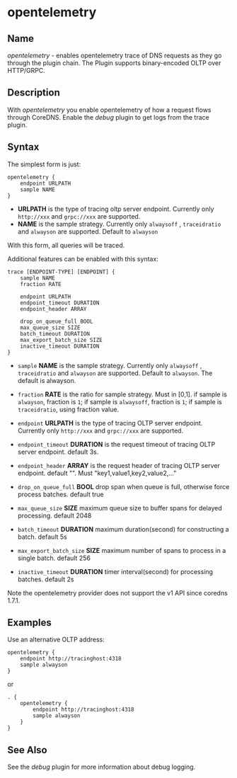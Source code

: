 # opentelemetry

## Name

*opentelemetry* - enables opentelemetry trace of DNS requests as they go through the plugin chain. The Plugin supports binary-encoded OLTP over HTTP/GRPC.

## Description

With *opentelemetry* you enable opentelemetry of how a request flows through CoreDNS. Enable the *debug*
plugin to get logs from the trace plugin.

## Syntax

The simplest form is just:

~~~
opentelemetry {
	endpoint URLPATH
	sample NAME
}
~~~

* **URLPATH** is the type of tracing oltp server endpoint. Currently only `http://xxx` and `grpc://xxx` are supported.
* **NAME** is the sample strategy. Currently only `alwaysoff` , `traceidratio` and `alwayson` are supported. Default to `alwayson`

With this form, all queries will be traced.

Additional features can be enabled with this syntax:
		
~~~
trace [ENDPOINT-TYPE] [ENDPOINT] {
	sample NAME
	fraction RATE
	
	endpoint URLPATH
	endpoint_timeout DURATION
	endpoint_header ARRAY
	
	drop_on_queue_full BOOL
	max_queue_size SIZE
	batch_timeout DURATION
	max_export_batch_size SIZE
	inactive_timeout DURATION
}
~~~

* `sample` **NAME** is the sample strategy. Currently only `alwaysoff` , `traceidratio` and `alwayson` are supported. Default to `alwayson`.  The default is alwayson.
* `fraction` **RATE** is the ratio for sample strategy. Must in [0,1]. if sample is `alwayson`, fraction is `1`; if sample is `alwaysoff`,  fraction is `1`; if sample is `traceidratio`, using fraction value.

* `endpoint` **URLPATH** is the type of tracing OLTP server endpoint. Currently only `http://xxx` and `grpc://xxx` are supported.
* `endpoint_timeout` **DURATION** is the request timeout  of tracing OLTP server endpoint. default 3s.
* `endpoint_header` **ARRAY** is the request header  of tracing OLTP server endpoint. default "". Must "key1,value1,key2,value2,..."

* `drop_on_queue_full` **BOOL** drop span when queue is full, otherwise force process batches. default true
* `max_queue_size` **SIZE**  maximum queue size to buffer spans for delayed processing. default 2048
* `batch_timeout` **DURATION**  maximum duration(second) for constructing a batch. default 5s
* `max_export_batch_size` **SIZE**  maximum number of spans to process in a single batch. default 256
* `inactive_timeout` **DURATION**  timer interval(second) for processing batches. default 2s


Note the opentelemetry provider does not support the v1 API since coredns 1.7.1.

## Examples

Use an alternative OLTP address:

~~~
opentelemetry {
	endpoint http://tracinghost:4318
	sample alwayson
}
~~~

or

~~~ corefile
. {
    opentelemetry {
		endpoint http://tracinghost:4318
		sample alwayson
	}
}
~~~


## See Also

See the *debug* plugin for more information about debug logging.

